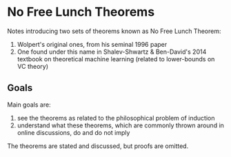 # No Free Lunch Theorems

Notes introducing two sets of theorems known as No Free Lunch Theorem:
1. Wolpert's original ones, from his seminal 1996 paper
2. One found under this name in Shalev-Shwartz & Ben-David's 2014 textbook on theoretical machine learning (related to lower-bounds on VC theory)

## Goals
Main goals are:
1. see the theorems as related to the philosophical problem of induction
2. understand what these theorems, which are commonly thrown around in online discussions, do and do not imply

The theorems are stated and discussed, but proofs are omitted. 
